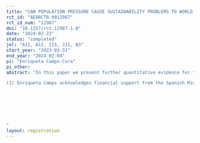 ```yaml
---
title: "CAN POPULATION PRESSURE CAUSE SUSTAINABILITY PROBLEMS TO WORLD ECONOMIC GROWTH? AN ANALYSIS OF THE RECENT PAST (1)"
rct_id: "AEARCTR-0012987"
rct_id_num: "12987"
doi: "10.1257/rct.12987-1.0"
date: "2024-02-23"
status: "completed"
jel: "A11, A12, I15, J11, N3"
start_year: "2023-03-31"
end_year: "2024-02-04"
pi: "Enriqueta Camps-Cura"
pi_other:
abstract: "In this paper we present further quantitative evidence for the impact of population growth on the world economy (prices, per capita GDP) during the second demographic transition. We use population growth as a proxy for the evolution of aggregate demand at the world level as well as the United Nations population-growth projections to the end of the twenty-first century. Since population can be considered as an endogenous variable of the economy, an Instrumental Variable analysis has been developed in order to obtain reliable results on the causality effect of population growth on the world economy. We compare worldwide results with the Instrumental Variables results of the continents that currently represent the greater population pressure on supply: Sub-Saharan Africa and Asia. From the regional case studies, we conclude that inflation rates are mostly explained by the purchasing power of populations – that is, the aggregate demand – rather than by population pressure. On the other hand, population ageing in the richest countries (such as OECD and China) have a life-cycle effect that impacts world measures on economic growth: a marginal increase of population causes a marginal decrease of GDP per capita.   
(1)	Enriqueta Camps acknowledges financial support from the Spanish Ministry of Economy and Competitiveness through the Severo Ochoa Programme for Centers of Excellence in R&D (CEX2019-000915-S) and project PID2022-138443NB-100 from the same institution. We also want to acknowledge research assistance of Kangle Zhu from UPF. I also want to express my gratitude in the memory of Stanley L. Engerman for his cooperation and co-authorship of a first exploratory paper (2014) on the topic. Suggestions by Gianni Marciante at the online session organized by the EHA and the Cliometric Society at the WEAI conference, July 2, 2022, are also welcomed. Albert Carreras and Kaloyan Stanev from the UPF economic history seminar (March 27, 2023) also provided some insights to improve the paper.

 

"
layout: registration
---
```


